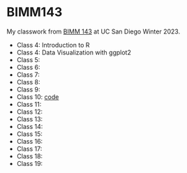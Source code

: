 # BIMM143

My classwork from [BIMM 143](https://bioboot.github.io/bimm143_W23/) at UC San Diego Winter 2023.

- Class 4: Introduction to R
- Class 4: Data Visualization with ggplot2
- Class 5:
- Class 6: 
- Class 7: 
- Class 8:
- Class 9:
- Class 10: [code](https://github.com/schu-shoe/Bimm143_github/blob/main/Halloween%20Mini%20Project/Halloween%20mini%20project.qmd)
- Class 11: 
- Class 12:
- Class 13:
- Class 14:
- Class 15:
- Class 16:
- Class 17:
- Class 18:
- Class 19: 
